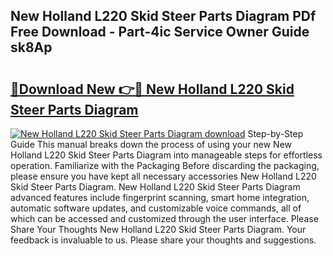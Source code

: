 ## New Holland L220 Skid Steer Parts Diagram PDf Free Download - Part-4ic Service Owner Guide sk8Ap

# <h2><a href="http://dfmvfu.blite.top/?on=New+Holland+L220+Skid+Steer+Parts+Diagram">🔗Download New 👉🔴 New Holland L220 Skid Steer Parts Diagram</a></h2>

[![New Holland L220 Skid Steer Parts Diagram download](https://i.imgur.com/lujVjoI.png)](http://dfmvfu.blite.top/?on=New+Holland+L220+Skid+Steer+Parts+Diagram)
Step-by-Step Guide This manual breaks down the process of using your new New Holland L220 Skid Steer Parts Diagram into manageable steps for effortless operation. Familiarize with the Packaging Before discarding the packaging, please ensure you have kept all necessary accessories New Holland L220 Skid Steer Parts Diagram. New Holland L220 Skid Steer Parts Diagram advanced features include fingerprint scanning, smart home integration, automatic software updates, and customizable voice commands, all of which can be accessed and customized through the user interface. Please Share Your Thoughts New Holland L220 Skid Steer Parts Diagram. Your feedback is invaluable to us. Please share your thoughts and suggestions.
